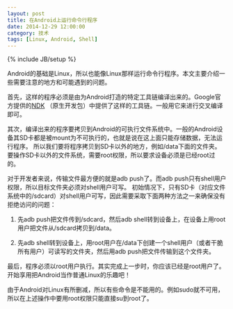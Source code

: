 ```yaml
---
layout: post
title: 在Android上运行命令行程序
date: 2014-12-29 12:00:00
category: 技术
tags: [Linux, Android, Shell]
---
```

{% include JB/setup %}

Android的基础是Linux，所以也能像Linux那样运行命令行程序。本文主要介绍一些需要注意的地方和可能遇到的问题。

<!--more-->

首先，这样的程序必须是由为Android打造的特定工具链编译出来的。Google官方提供的[NDK](https://developer.android.com/tools/sdk/ndk/index.html)
（原生开发包）中提供了这样的工具链。一般用它来进行交叉编译即可。

其次，编译出来的程序要拷贝到Android的可执行文件系统中。一般的Android设备其SD卡都是被mount为不可执行的，也就是说在这上面只能存储数据，无法运行程序。
所以我们要将程序拷贝到SD卡以外的地方，例如/data下面的文件夹。要操作SD卡以外的文件系统，需要root权限，所以要求设备必须是已经root过的。

对于开发者来说，传输文件最方便的就是adb push了。而adb push只有shell用户权限，所以目标文件夹必须对shell用户可写。
初始情况下，只有SD卡（对应文件系统中的/sdcard）对shell用户可写，因此需要采取下面两种方法之一来确保没有拒绝访问的问题：

1. 先adb push把文件传到/sdcard，然后adb shell转到设备上，在设备上用root用户把文件从/sdcard拷贝到/data。

2. 先adb shell转到设备上，用root用户在/data下创建一个shell用户（或者干脆所有用户）可读写的文件夹，然后用adb push把文件传输到这个文件夹。

最后，程序必须以root用户执行。其实完成上一步时，你应该已经是root用户了。开始享用把Android当作普通Linux的乐趣吧！

由于Android对Linux有所删减，所以有些命令是不能用的。例如sudo就不可用，所以在上述操作中要用root权限只能直接su到root了。